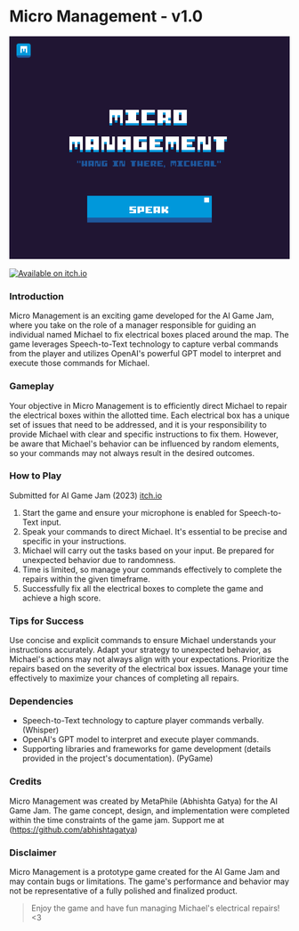 # Micro Management - v1.0

![Demo](docs/img/Game_Cover.png)

[![Available on itch.io](http://jessemillar.github.io/available-on-itchio-badge/badge-bw.png)](https://metaphile.itch.io/micro-management)

### Introduction
Micro Management is an exciting game developed for the AI Game Jam, where you take on the role of a manager responsible for guiding an individual named Michael to fix electrical boxes placed around the map. The game leverages Speech-to-Text technology to capture verbal commands from the player and utilizes OpenAI's powerful GPT model to interpret and execute those commands for Michael.

### Gameplay
Your objective in Micro Management is to efficiently direct Michael to repair the electrical boxes within the allotted time. Each electrical box has a unique set of issues that need to be addressed, and it is your responsibility to provide Michael with clear and specific instructions to fix them. However, be aware that Michael's behavior can be influenced by random elements, so your commands may not always result in the desired outcomes.

### How to Play
Submitted for AI Game Jam (2023) [itch.io](https://metaphile.itch.io/micro-management)

1. Start the game and ensure your microphone is enabled for Speech-to-Text input.
2. Speak your commands to direct Michael. It's essential to be precise and specific in your instructions.
3. Michael will carry out the tasks based on your input. Be prepared for unexpected behavior due to randomness.
4. Time is limited, so manage your commands effectively to complete the repairs within the given timeframe.
5. Successfully fix all the electrical boxes to complete the game and achieve a high score.

### Tips for Success
Use concise and explicit commands to ensure Michael understands your instructions accurately.
Adapt your strategy to unexpected behavior, as Michael's actions may not always align with your expectations.
Prioritize the repairs based on the severity of the electrical box issues.
Manage your time effectively to maximize your chances of completing all repairs.

### Dependencies
- Speech-to-Text technology to capture player commands verbally. (Whisper)
- OpenAI's GPT model to interpret and execute player commands.
- Supporting libraries and frameworks for game development (details provided in the project's documentation). (PyGame)

### Credits
Micro Management was created by MetaPhile (Abhishta Gatya) for the AI Game Jam. The game concept, design, and implementation were completed within the time constraints of the game jam. Support me at (https://github.com/abhishtagatya)

### Disclaimer
Micro Management is a prototype game created for the AI Game Jam and may contain bugs or limitations. The game's performance and behavior may not be representative of a fully polished and finalized product.

> Enjoy the game and have fun managing Michael's electrical repairs! <3
